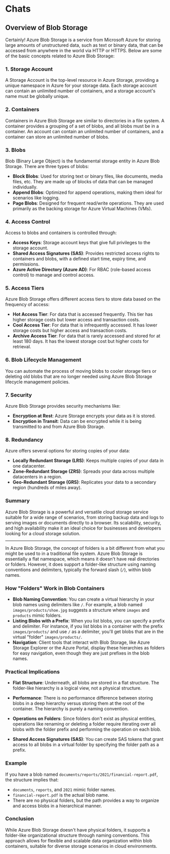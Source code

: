# Chats

## Overview of Blob Storage

Certainly! Azure Blob Storage is a service from Microsoft Azure for storing large amounts of unstructured data, such as text or binary data, that can be accessed from anywhere in the world via HTTP or HTTPS. Below are some of the basic concepts related to Azure Blob Storage:

### 1. Storage Account

A Storage Account is the top-level resource in Azure Storage, providing a unique namespace in Azure for your storage data. Each storage account can contain an unlimited number of containers, and a storage account's name must be globally unique.

### 2. Containers

Containers in Azure Blob Storage are similar to directories in a file system. A container provides a grouping of a set of blobs, and all blobs must be in a container. An account can contain an unlimited number of containers, and a container can store an unlimited number of blobs.

### 3. Blobs

Blob (Binary Large Object) is the fundamental storage entity in Azure Blob Storage. There are three types of blobs:

- **Block Blobs**: Used for storing text or binary files, like documents, media files, etc. They are made up of blocks of data that can be managed individually.
- **Append Blobs**: Optimized for append operations, making them ideal for scenarios like logging.
- **Page Blobs**: Designed for frequent read/write operations. They are used primarily as the backing storage for Azure Virtual Machines (VMs).

### 4. Access Control

Access to blobs and containers is controlled through:

- **Access Keys**: Storage account keys that give full privileges to the storage account.
- **Shared Access Signatures (SAS)**: Provides restricted access rights to containers and blobs, with a defined start time, expiry time, and permissions.
- **Azure Active Directory (Azure AD)**: For RBAC (role-based access control) to manage and control access.

### 5. Access Tiers

Azure Blob Storage offers different access tiers to store data based on the frequency of access:

- **Hot Access Tier**: For data that is accessed frequently. This tier has higher storage costs but lower access and transaction costs.
- **Cool Access Tier**: For data that is infrequently accessed. It has lower storage costs but higher access and transaction costs.
- **Archive Access Tier**: For data that is rarely accessed and stored for at least 180 days. It has the lowest storage cost but higher costs for retrieval.

### 6. Blob Lifecycle Management

You can automate the process of moving blobs to cooler storage tiers or deleting old blobs that are no longer needed using Azure Blob Storage lifecycle management policies.

### 7. Security

Azure Blob Storage provides security mechanisms like:

- **Encryption at Rest**: Azure Storage encrypts your data as it is stored.
- **Encryption in Transit**: Data can be encrypted while it is being transmitted to and from Azure Blob Storage.

### 8. Redundancy

Azure offers several options for storing copies of your data:

- **Locally Redundant Storage (LRS)**: Keeps multiple copies of your data in one datacenter.
- **Zone-Redundant Storage (ZRS)**: Spreads your data across multiple datacenters in a region.
- **Geo-Redundant Storage (GRS)**: Replicates your data to a secondary region (hundreds of miles away).

### Summary

Azure Blob Storage is a powerful and versatile cloud storage service suitable for a wide range of scenarios, from storing backup data and logs to serving images or documents directly to a browser. Its scalability, security, and high availability make it an ideal choice for businesses and developers looking for a cloud storage solution.

---

In Azure Blob Storage, the concept of folders is a bit different from what you might be used to in a traditional file system. Azure Blob Storage is essentially a flat namespace, which means it doesn't have real directories or folders. However, it does support a folder-like structure using naming conventions and delimiters, typically the forward slash (`/`), within blob names.

### How "Folders" Work in Blob Containers

- **Blob Naming Convention**: You can create a virtual hierarchy in your blob names using delimiters like `/`. For example, a blob named `images/products/shoe.jpg` suggests a structure where `images` and `products` mimic folders.
- **Listing Blobs with a Prefix**: When you list blobs, you can specify a prefix and delimiter. For instance, if you list blobs in a container with the prefix `images/products/` and use `/` as a delimiter, you'll get blobs that are in the virtual "folder" `images/products/`.
- **Navigation**: Client tools that interact with Blob Storage, like Azure Storage Explorer or the Azure Portal, display these hierarchies as folders for easy navigation, even though they are just prefixes in the blob names.

### Practical Implications

- **Flat Structure**: Underneath, all blobs are stored in a flat structure. The folder-like hierarchy is a logical view, not a physical structure.
- **Performance**: There is no performance difference between storing blobs in a deep hierarchy versus storing them at the root of the container. The hierarchy is purely a naming convention.

- **Operations on Folders**: Since folders don't exist as physical entities, operations like renaming or deleting a folder require iterating over all blobs with the folder prefix and performing the operation on each blob.

- **Shared Access Signatures (SAS)**: You can create SAS tokens that grant access to all blobs in a virtual folder by specifying the folder path as a prefix.

### Example

If you have a blob named `documents/reports/2021/financial-report.pdf`, the structure implies that:

- `documents`, `reports`, and `2021` mimic folder names.
- `financial-report.pdf` is the actual blob name.
- There are no physical folders, but the path provides a way to organize and access blobs in a hierarchical manner.

### Conclusion

While Azure Blob Storage doesn't have physical folders, it supports a folder-like organizational structure through naming conventions. This approach allows for flexible and scalable data organization within blob containers, suitable for diverse storage scenarios in cloud environments.
